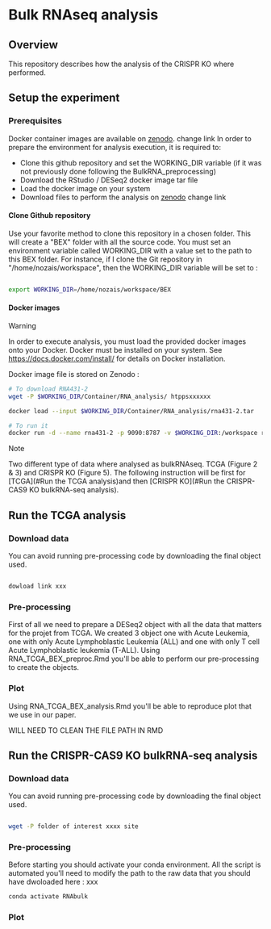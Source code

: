 # Bulk RNAseq analysis

## Overview

This repository describes how the analysis of the CRISPR KO where performed.

## Setup the experiment
### Prerequisites

Docker container images are available on [zenodo](https://doi.org/10.5281/zenodo.4636520). change link
In order to prepare the environment for analysis execution, it is required to:
- Clone this github repository and set the WORKING_DIR variable (if it was not previously done following the BulkRNA_preprocessing)
- Download the RStudio / DESeq2 docker image tar file
- Load the docker image on your system
- Download files to perform the analysis on [zenodo](https://doi.org/10.5281/zenodo.4636520) change link
 
#### Clone Github repository

Use your favorite method to clone this repository in a chosen folder. This will create a "BEX" folder with all the source code.
You must set an environment variable called WORKING_DIR with a value set to the path to this BEX folder. For instance, if I clone the Git repository in "/home/nozais/workspace", then the WORKING_DIR variable will be set to :

```bash

export WORKING_DIR=/home/nozais/workspace/BEX

```

#### Docker images

> [!WARNING] 
> In order to execute analysis, you must load the provided docker images onto your Docker. Docker must be installed on your system. See https://docs.docker.com/install/ for details on Docker installation.

Docker image file is stored on Zenodo :

```bash
# To download RNA431-2
wget -P $WORKING_DIR/Container/RNA_analysis/ htppsxxxxxx

docker load --input $WORKING_DIR/Container/RNA_analysis/rna431-2.tar

# To run it
docker run -d --name rna431-2 -p 9090:8787 -v $WORKING_DIR:/workspace rna431-2
```

> [!NOTE]  
> Two different type of data where analysed as bulkRNAseq. TCGA (Figure 2 & 3) and CRISPR KO (Figure 5). The following instruction will be first for [TCGA](#Run the TCGA analysis)and then [CRISPR KO](#Run the CRISPR-CAS9 KO bulkRNA-seq analysis).
## Run the TCGA analysis

### Download data
You can avoid running pre-processing code by downloading the final object used.
```bash

dowload link xxx
```
### Pre-processing 
First of all we need to prepare a DESeq2 object with all the data that matters for the projet from TCGA. 
We created 3 object one with Acute Leukemia, one with only Acute Lymphoblastic Leukemia (ALL) and one with only T cell Acute Lymphoblastic leukemia (T-ALL).
Using RNA_TCGA_BEX_preproc.Rmd you'll be able to perform our pre-processing to create the objects.



### Plot 
Using RNA_TCGA_BEX_analysis.Rmd you'll be able to reproduce plot that we use in our paper.

WILL NEED TO CLEAN THE FILE PATH IN RMD


## Run the CRISPR-CAS9 KO bulkRNA-seq analysis
### Download data
You can avoid running pre-processing code by downloading the final object used.
```bash

wget -P folder of interest xxxx site
```

### Pre-processing
Before starting you should activate your conda environment. All the script is automated you'll need to modify the path to the raw data that you should have dwoloaded here : xxx

```bash
conda activate RNAbulk

```
### Plot 


